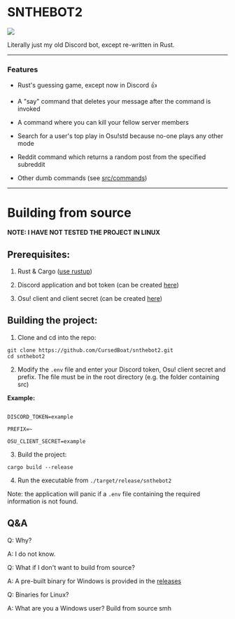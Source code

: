 # SNTHEBOT2

  

![](https://cdn.discordapp.com/emojis/1002963217083011134.webp?size=96&quality=lossless)

  

Literally just my old Discord bot, except re-written in Rust.

  
  
  

------------

  

### Features

- Rust's guessing game, except now in Discord 👍

- A "say" command that deletes your message after the command is invoked

- A command where you can kill your fellow server members

- Search for a user's top play in Osu!std because no-one plays any other mode 

- Reddit command which returns a random post from the specified subreddit

- Other dumb commands (see [src/commands](https://github.com/CursedBoat/snthebot2/tree/master/src/commands  "src/commands"))

  

----------

# Building from source

**NOTE: I HAVE NOT TESTED THE PROJECT IN LINUX**

## Prerequisites:

1. Rust & Cargo ([use rustup](https://rustup.rs/  "rustup"))

2. Discord application and bot token (can be created [here](https://discord.com/developers/applications/ "Discord Developer Portal"))

4. Osu! client and client secret (can be created [here](https://osu.ppy.sh/home/account/edit "Osu!"))

  

## Building the project:

1. Clone and cd into the repo:

``git clone https://github.com/CursedBoat/snthebot2.git``  
``cd snthebot2``

  

2. Modify the `.env` file and enter your Discord token, Osu! client secret and prefix. The file must be in the root directory (e.g. the folder containing src)

**Example:**

```

DISCORD_TOKEN=example

PREFIX=~

OSU_CLIENT_SECRET=example

```

  

3. Build the project:

``cargo build --release``

  

4. Run the executable from ``./target/release/snthebot2``

Note: the application will panic if a ``.env`` file containing the required information is not found.

  
  

## Q&A

Q: Why?

A: I do not know.

  

Q: What if I don't want to build from source?

A: A pre-built binary for Windows is provided in the [releases](https://github.com/CursedBoat/snthebot2/releases  "releases")

  

Q: Binaries for Linux?

A: What are you a Windows user? Build from source smh